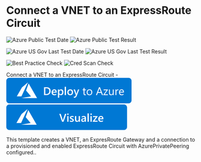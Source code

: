 # Connect a VNET to an ExpressRoute Circuit

![Azure Public Test Date](https://azurequickstartsservice.blob.core.windows.net/badges/301-expressroute-circuit-vnet-connection/PublicLastTestDate.svg)
![Azure Public Test Result](https://azurequickstartsservice.blob.core.windows.net/badges/301-expressroute-circuit-vnet-connection/PublicDeployment.svg)

![Azure US Gov Last Test Date](https://azurequickstartsservice.blob.core.windows.net/badges/301-expressroute-circuit-vnet-connection/FairfaxLastTestDate.svg)
![Azure US Gov Last Test Result](https://azurequickstartsservice.blob.core.windows.net/badges/301-expressroute-circuit-vnet-connection/FairfaxDeployment.svg)

![Best Practice Check](https://azurequickstartsservice.blob.core.windows.net/badges/301-expressroute-circuit-vnet-connection/BestPracticeResult.svg)
![Cred Scan Check](https://azurequickstartsservice.blob.core.windows.net/badges/301-expressroute-circuit-vnet-connection/CredScanResult.svg)

Connect a VNET to an ExpressRoute Circuit -
[![Deploy To Azure](https://raw.githubusercontent.com/Azure/azure-quickstart-templates/master/1-CONTRIBUTION-GUIDE/images/deploytoazure.svg?sanitize=true)]("https://portal.azure.com/#create/Microsoft.Template/uri/https%3A%2F%2Fraw.githubusercontent.com%2FAzure%2Fazure-quickstart-templates%2Fmaster%2F301-expressroute-circuit-vnet-connection%2Fazuredeploy.json")
[![Visualize](https://raw.githubusercontent.com/Azure/azure-quickstart-templates/master/1-CONTRIBUTION-GUIDE/images/visualizebutton.svg?sanitize=true)]("http://armviz.io/#/?load=https%3A%2F%2Fraw.githubusercontent.com%2FAzure%2Fazure-quickstart-templates%2Fmaster%2F301-expressroute-circuit-vnet-connection%2Fazuredeploy.json")

This template creates a VNET, an ExpresRoute Gateway and a connection to a
provisioned and enabled ExpressRoute Circuit with AzurePrivatePeering
configured..
